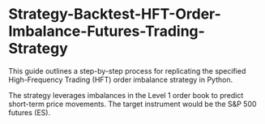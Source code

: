 # Strategy-Backtest-HFT-Order-Imbalance-Futures-Trading-Strategy
This guide outlines a step-by-step process for replicating the specified High-Frequency Trading (HFT) order imbalance strategy in Python.

The strategy leverages imbalances in the Level 1 order book to predict short-term price movements. The target instrument would be the S&P 500 futures (ES).
